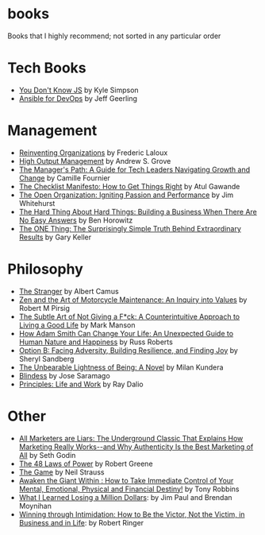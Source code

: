 # books
Books that I highly recommend; not sorted in any particular order

# Tech Books
- [You Don't Know JS][5] by Kyle Simpson
- [Ansible for DevOps][6] by Jeff Geerling

# Management
- [Reinventing Organizations][0] by Frederic Laloux 
- [High Output Management][1] by Andrew S. Grove
- [The Manager's Path: A Guide for Tech Leaders Navigating Growth and Change][2] by Camille Fournier
- [The Checklist Manifesto: How to Get Things Right][3] by Atul Gawande
- [The Open Organization: Igniting Passion and Performance][16] by Jim Whitehurst
- [The Hard Thing About Hard Things: Building a Business When There Are No Easy Answers][20] by Ben Horowitz
- [The ONE Thing: The Surprisingly Simple Truth Behind Extraordinary Results][21] by Gary Keller

# Philosophy
- [The Stranger][4] by Albert Camus
- [Zen and the Art of Motorcycle Maintenance: An Inquiry into Values][13] by Robert M Pirsig
- [The Subtle Art of Not Giving a F*ck: A Counterintuitive Approach to Living a Good Life][11] by Mark Manson
- [How Adam Smith Can Change Your Life: An Unexpected Guide to Human Nature and Happiness][12] by Russ Roberts
- [Option B: Facing Adversity, Building Resilience, and Finding Joy][15] by Sheryl Sandberg
- [The Unbearable Lightness of Being: A Novel][18] by Milan Kundera
- [Blindess][19] by Jose Saramago
- [Principles: Life and Work][22] by Ray Dalio

# Other
- [All Marketers are Liars: The Underground Classic That Explains How Marketing Really Works--and Why Authenticity Is the Best Marketing of All][7] by Seth Godin
- [The 48 Laws of Power][8] by Robert Greene
- [The Game][9] by Neil Strauss 
- [Awaken the Giant Within : How to Take Immediate Control of Your Mental, Emotional, Physical and Financial Destiny!][10] by Tony Robbins
- [What I Learned Losing a Million Dollars][14]: by Jim Paul and Brendan Moynihan
- [Winning through Intimidation: How to Be the Victor, Not the Victim, in Business and in Life][17]: by Robert Ringer

[0]:https://smile.amazon.com/Reinventing-Organizations-Frederic-Laloux/dp/2960133501
[1]:https://smile.amazon.com/High-Output-Management-Andrew-Grove/dp/0679762884
[2]:https://smile.amazon.com/Managers-Path-Leaders-Navigating-Growth/dp/1491973897
[3]:https://smile.amazon.com/Checklist-Manifesto-How-Things-Right/dp/0805091742
[4]:https://smile.amazon.com/Stranger-Albert-Camus/dp/0679720200/
[5]:https://smile.amazon.com/You-Dont-Know-Js-Book/dp/B01AY9P0P6/
[6]:https://www.ansiblefordevops.com/
[7]:https://smile.amazon.com/gp/product/1591845335/
[8]:https://smile.amazon.com/48-Laws-Power-Robert-Greene/dp/0140280197
[9]:https://smile.amazon.com/Game-Neil-Strauss/dp/0062312979
[10]:https://smile.amazon.com/Awaken-Giant-Within-Immediate-Emotional/dp/0671791540
[11]:https://smile.amazon.com/Subtle-Art-Not-Giving-Counterintuitive/dp/0062457713
[12]:https://smile.amazon.com/Adam-Smith-Change-Your-Life/dp/1591847958
[13]:https://smile.amazon.com/Zen-Art-Motorcycle-Maintenance-Inquiry/dp/0060589469
[14]:https://smile.amazon.com/Learned-Million-Columbia-Business-Publishing/dp/0231164688
[15]:https://smile.amazon.com/Option-Adversity-Building-Resilience-Finding/dp/1524732680
[16]:https://smile.amazon.com/Open-Organization-Igniting-Passion-Performance/dp/1625275277/
[17]:https://smile.amazon.com/Winning-through-Intimidation-Victor-Business/dp/1626361142
[18]:https://smile.amazon.com/Unbearable-Lightness-Being-Perennial-Classics/dp/0061148520
[19]:https://smile.amazon.com/Blindness-Harvest-Book-Jose-Saramago/dp/0156007754
[20]:https://smile.amazon.com/Hard-Thing-About-Things-Building/dp/0062273205
[21]:https://www.amazon.com/ONE-Thing-Surprisingly-Extraordinary-Results-ebook/dp/B00C1BHQXK
[22]:https://smile.amazon.com/Principles-Life-Work-Ray-Dalio-ebook/dp/B071CTK28D
